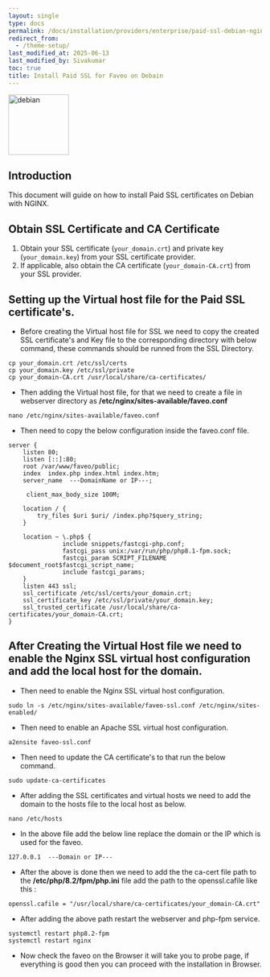 ```yaml
---
layout: single
type: docs
permalink: /docs/installation/providers/enterprise/paid-ssl-debian-nginx/
redirect_from:
  - /theme-setup/
last_modified_at: 2025-06-13
last_modified_by: Sivakumar
toc: true
title: Install Paid SSL for Faveo on Debain
---
```



<img alt="debian" src="https://upload.wikimedia.org/wikipedia/commons/thumb/4/4a/Debian-OpenLogo.svg/109px-Debian-OpenLogo.svg.png" width="120" height="120" />

## Introduction

This document will guide on how to install Paid SSL certificates on Debian with NGINX.

## Obtain SSL Certificate and CA Certificate

1. Obtain your SSL certificate (`your_domain.crt`) and private key (`your_domain.key`) from your SSL certificate provider.
2. If applicable, also obtain the CA certificate (`your_domain-CA.crt`) from your SSL provider.

## Setting up the Virtual host file for the Paid SSL certificate's.

- Before creating the Virtual host file for SSL we need to copy the created SSL certificate's and Key file to the corresponding directory with below command, these commands should be runned from the SSL Directory.
```
cp your_domain.crt /etc/ssl/certs
cp your_domain.key /etc/ssl/private
cp your_domain-CA.crt /usr/local/share/ca-certificates/
```
- Then adding the Virtual host file, for that we need to create a file in webserver directory as <b> /etc/nginx/sites-available/faveo.conf</b>

```
nano /etc/nginx/sites-available/faveo.conf
```

- Then need to copy the below configuration inside the faveo.conf file.

```
server {
    listen 80;
    listen [::]:80;
    root /var/www/faveo/public;
    index  index.php index.html index.htm;
    server_name  ---DomainName or IP---;

     client_max_body_size 100M;

    location / {
        try_files $uri $uri/ /index.php?$query_string;
    }

    location ~ \.php$ {
               include snippets/fastcgi-php.conf;
               fastcgi_pass unix:/var/run/php/php8.1-fpm.sock;
               fastcgi_param SCRIPT_FILENAME $document_root$fastcgi_script_name;
               include fastcgi_params;
    }
    listen 443 ssl;
    ssl_certificate /etc/ssl/certs/your_domain.crt;
    ssl_certificate_key /etc/ssl/private/your_domain.key;
    ssl_trusted_certificate /usr/local/share/ca-certificates/your_domain-CA.crt;
}
```

## After Creating the Virtual Host file we need to enable the Nginx SSL virtual host configuration and add the local host for the domain.
- Then need to enable the Nginx SSL virtual host configuration.
```
sudo ln -s /etc/nginx/sites-available/faveo-ssl.conf /etc/nginx/sites-enabled/
```
- Then need to enable an Apache SSL virtual host configuration.
```
a2ensite faveo-ssl.conf
```
- Then need to update the CA certificate's to that run the below command.
```
sudo update-ca-certificates
```

- After adding the SSL certificates and virtual hosts we need to add the domain to the hosts file to the local host as below.
```
nano /etc/hosts
```
- In the above file add the below line replace the domain or the IP which is used for the faveo.
```
127.0.0.1  ---Domain or IP---
```
- After the above is done then we need to add the the ca-cert file path to the <b>/etc/php/8.2/fpm/php.ini</b> file add the path to the openssl.cafile like this : 
```
openssl.cafile = "/usr/local/share/ca-certificates/your_domain-CA.crt"
```
- After adding the above path restart the webserver and php-fpm service.
```
systemctl restart php8.2-fpm
systemctl restart nginx
```

- Now check the faveo on the Browser it will take you to probe page, if everything is good then you can proceed with the installation in Browser.
